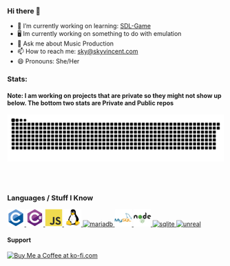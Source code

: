 ### Hi there 👋

- 🔭 I’m currently working on learning: [SDL-Game](https://github.com/SkylarPlayz348/SDL-Game)
- 🖥 Im currently working on something to do with emulation
- 💬 Ask me about Music Production
- 📫 How to reach me: sky@skyvincent.com
- 😄 Pronouns: She/Her

### Stats:
#### Note: I am working on projects that are private so they might not show up below. The bottom two stats are Private and Public repos

<!-- Snake -->
<picture>
  <source media="(prefers-color-scheme: dark)" srcset="https://raw.githubusercontent.com/Skylarplayz348/Skylarplayz348/snake/github-contribution-grid-snake-dark.svg">
  <img alt="" src="https://raw.githubusercontent.com/Skylarplayz348/Skylarplayz348/snake/github-contribution-grid-snake.svg" >
</picture>

<!-- Github Stats -->
<picture>
  <source media="(prefers-color-scheme: dark)" srcset="https://github-readme.skyvincent.com/api?username=SkylarPlayz348&show_icons=true&theme=omni&include_all_commits=true">
  <img alt="" src="https://github-readme.skyvincent.com/api?username=SkylarPlayz348&show_icons=true&theme=jolly&include_all_commits=true" >
</picture>
<p></p>
<!-- Top Langs -->
<picture>
  <source media="(prefers-color-scheme: dark)" srcset="https://github-readme.skyvincent.com/api/top-langs/?username=skylarplayz348&layout=compact&theme=omni&langs_count=10&count_private=true">
  <img alt="" src="https://github-readme.skyvincent.com/api/top-langs/?username=skylarplayz348&layout=compact&theme=jolly&langs_count=10&count_private=true" >
</picture>

### Languages / Stuff I Know

<p align="left"> <a href="https://www.cprogramming.com/" target="_blank" rel="noreferrer"> <img src="https://raw.githubusercontent.com/devicons/devicon/master/icons/c/c-original.svg" alt="c" width="40" height="40"/> </a> <a href="https://www.w3schools.com/cs/" target="_blank" rel="noreferrer"> <img src="https://raw.githubusercontent.com/devicons/devicon/master/icons/csharp/csharp-original.svg" alt="csharp" width="40" height="40"/> </a> <a href="https://developer.mozilla.org/en-US/docs/Web/JavaScript" target="_blank" rel="noreferrer"> <img src="https://raw.githubusercontent.com/devicons/devicon/master/icons/javascript/javascript-original.svg" alt="javascript" width="40" height="40"/> </a> <a href="https://www.linux.org/" target="_blank" rel="noreferrer"> <img src="https://raw.githubusercontent.com/devicons/devicon/master/icons/linux/linux-original.svg" alt="linux" width="40" height="40"/> </a> <a href="https://mariadb.org/" target="_blank" rel="noreferrer"> <img src="https://www.vectorlogo.zone/logos/mariadb/mariadb-icon.svg" alt="mariadb" width="40" height="40"/> </a> <a href="https://www.mysql.com/" target="_blank" rel="noreferrer"> <img src="https://raw.githubusercontent.com/devicons/devicon/master/icons/mysql/mysql-original-wordmark.svg" alt="mysql" width="40" height="40"/> </a> <a href="https://nodejs.org" target="_blank" rel="noreferrer"> <img src="https://raw.githubusercontent.com/devicons/devicon/master/icons/nodejs/nodejs-original-wordmark.svg" alt="nodejs" width="40" height="40"/> </a> <a href="https://www.sqlite.org/" target="_blank" rel="noreferrer"> <img src="https://www.vectorlogo.zone/logos/sqlite/sqlite-icon.svg" alt="sqlite" width="40" height="40"/> </a> <a href="https://unrealengine.com/" target="_blank" rel="noreferrer"> <img src="https://raw.githubusercontent.com/kenangundogan/fontisto/036b7eca71aab1bef8e6a0518f7329f13ed62f6b/icons/svg/brand/unreal-engine.svg" alt="unreal" width="40" height="40"/> </a> </p>

#### Support
<a href='https://ko-fi.com/R6R5BI0SC' target='_blank'><img height='36' style='border:0px;height:36px;' src='https://storage.ko-fi.com/cdn/kofi2.png?v=3' border='0' alt='Buy Me a Coffee at ko-fi.com' /></a>
